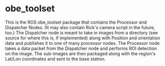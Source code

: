 # obe_toolset
This is the ROS obe_toolset package that contains the Processor and Dispatcher Nodes. (It may also contain Rick's camera script in the future, too.)
The Dispatcher node is meant to take in images from a directory (see source for where this is, if implemented) along with Position and orientation data and publishes it to one of many processor nodes.
The Processor node takes a data packet from the Dispatcher node and performs ROI detection on the image. The sub-images are then packaged along with the region's Lat/Lon coordinates and sent to the base station.
